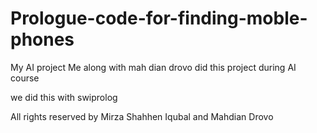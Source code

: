 # Prologue-code-for-finding-moble-phones
My AI project
 Me along with mah dian drovo did this project during AI course
 
 we did this with swiprolog

All rights reserved by Mirza Shahhen Iqubal and Mahdian Drovo
